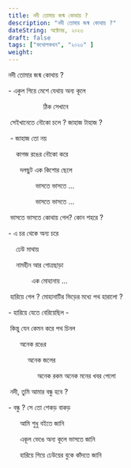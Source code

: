 ```yaml
---
title: নদী তোমার জন্ম কোথায় ?
description: "নদী তোমার জন্ম কোথায় ?"
dateString: অক্টোবর, ২০২৩ 
draft: false
tags: ["কথোপকথন", "২০২৩" ]
weight: 
---
```

নদী তোমার জন্ম কোথায় ? 

\- একুল গিয়ে মেশে যেথায় অন্য কূলে 

                  ঠিক সেখানে 

  

 সেইখানেতে নৌকো চলে ? জাহাজ টাহাজ ?

 - জাহাজ তো নয় 

    কাগজ রঙের নৌকো করে 

      দলছুট এক কিশোর ছেলে 

              ভাসতে ভাসতে ... 

              ভাসতে ভাসতে ... 

  

 ভাসতে ভাসতে কোথায় গেল? কোন শহরে ? 

\- এ চর থেকে অন্য চরে 

    ঢেউ মাথায় 

    নামহীন আর গোত্রছাড়া 

            এক মোহানায় ... 

  

 হারিয়ে গেল ? মোহানাটির ভিড়ের মধ্যে পথ হারালো ? 

\- হারিয়ে যেতে বেরিয়েছিল - 

 কিন্তু যেন কেমন করে পথ চিনল 

      অনেক রঙের 

          অনেক জলের 

               অনেক রকম অনেক মনের খবর পেলো 

  

 নদী, তুমি আমার বন্ধু হবে ? 

\- বন্ধু ? সে তো শেকড় বাকড় 

      আমি শুধু বইতে জানি 

      একূল ভেঙে অন্য কূলে ভাসতে জানি 

      হারিয়ে গিয়ে ঢেউয়ের বুকে কাঁদতে জানি